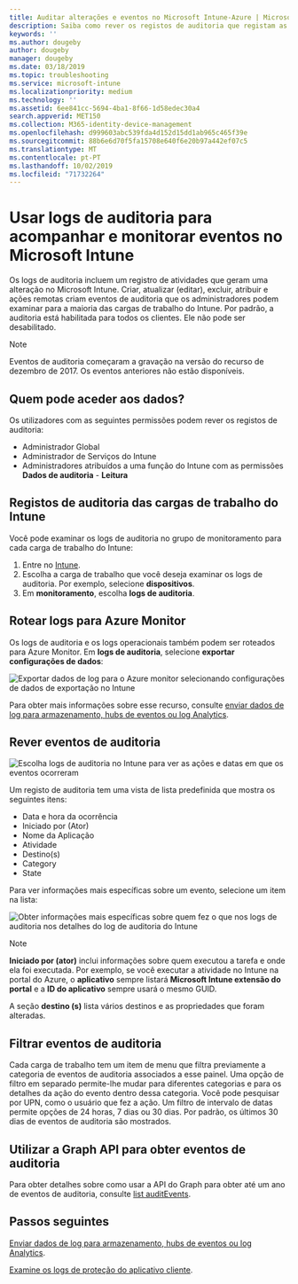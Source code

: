 ```yaml
---
title: Auditar alterações e eventos no Microsoft Intune-Azure | Microsoft Docs
description: Saiba como rever os registos de auditoria que registam as atividades do Microsoft Intune.
keywords: ''
ms.author: dougeby
author: dougeby
manager: dougeby
ms.date: 03/18/2019
ms.topic: troubleshooting
ms.service: microsoft-intune
ms.localizationpriority: medium
ms.technology: ''
ms.assetid: 6ee841cc-5694-4ba1-8f66-1d58edec30a4
search.appverid: MET150
ms.collection: M365-identity-device-management
ms.openlocfilehash: d999603abc539fda4d152d15dd1ab965c465f39e
ms.sourcegitcommit: 88b6e6d70f5fa15708e640f6e20b97a442ef07c5
ms.translationtype: MT
ms.contentlocale: pt-PT
ms.lasthandoff: 10/02/2019
ms.locfileid: "71732264"
---
```

# <a name="use-audit-logs-to-track-and-monitor-events-in-microsoft-intune"></a>Usar logs de auditoria para acompanhar e monitorar eventos no Microsoft Intune

Os logs de auditoria incluem um registro de atividades que geram uma alteração no Microsoft Intune. Criar, atualizar (editar), excluir, atribuir e ações remotas criam eventos de auditoria que os administradores podem examinar para a maioria das cargas de trabalho do Intune. Por padrão, a auditoria está habilitada para todos os clientes. Ele não pode ser desabilitado.

> [!NOTE]
> Eventos de auditoria começaram a gravação na versão do recurso de dezembro de 2017. Os eventos anteriores não estão disponíveis.

## <a name="who-can-access-the-data"></a>Quem pode aceder aos dados?

Os utilizadores com as seguintes permissões podem rever os registos de auditoria:

- Administrador Global
- Administrador de Serviços do Intune
- Administradores atribuídos a uma função do Intune com as permissões **Dados de auditoria** - **Leitura**

## <a name="audit-logs-for-intune-workloads"></a>Registos de auditoria das cargas de trabalho do Intune

Você pode examinar os logs de auditoria no grupo de monitoramento para cada carga de trabalho do Intune:

1. Entre no [Intune](https://go.microsoft.com/fwlink/?linkid=2090973).
2. Escolha a carga de trabalho que você deseja examinar os logs de auditoria. Por exemplo, selecione **dispositivos**.
3. Em **monitoramento**, escolha **logs de auditoria**.

## <a name="route-logs-to-azure-monitor"></a>Rotear logs para Azure Monitor

Os logs de auditoria e os logs operacionais também podem ser roteados para Azure Monitor. Em **logs de auditoria**, selecione **exportar configurações de dados**:

![Exportar dados de log para o Azure monitor selecionando configurações de dados de exportação no Intune](./media/monitor-audit-logs/audit-logs-export-data-settings.png)

Para obter mais informações sobre esse recurso, consulte [enviar dados de log para armazenamento, hubs de eventos ou log Analytics](review-logs-using-azure-monitor.md).

## <a name="review-audit-events"></a>Rever eventos de auditoria

![Escolha logs de auditoria no Intune para ver as ações e datas em que os eventos ocorreram](./media/monitor-audit-logs/monitor-audit-logs.png "nos logs de auditoria")

Um registo de auditoria tem uma vista de lista predefinida que mostra os seguintes itens:

- Data e hora da ocorrência
- Iniciado por (Ator)
- Nome da Aplicação
- Atividade
- Destino(s)
- Category
- State

Para ver informações mais específicas sobre um evento, selecione um item na lista:

![Obter informações mais específicas sobre quem fez o que nos logs de auditoria nos detalhes do log de auditoria do Intune](./media/monitor-audit-logs/monitor-audit-log-detail.png "")

> [!NOTE]
> **Iniciado por (ator)** inclui informações sobre quem executou a tarefa e onde ela foi executada. Por exemplo, se você executar a atividade no Intune na portal do Azure, o **aplicativo** sempre listará **Microsoft Intune extensão do portal** e a **ID do aplicativo** sempre usará o mesmo GUID.
> 
> A seção **destino (s)** lista vários destinos e as propriedades que foram alteradas.  

## <a name="filter-audit-events"></a>Filtrar eventos de auditoria

Cada carga de trabalho tem um item de menu que filtra previamente a categoria de eventos de auditoria associados a esse painel. Uma opção de filtro em separado permite-lhe mudar para diferentes categorias e para os detalhes da ação do evento dentro dessa categoria. Você pode pesquisar por UPN, como o usuário que fez a ação. Um filtro de intervalo de datas permite opções de 24 horas, 7 dias ou 30 dias. Por padrão, os últimos 30 dias de eventos de auditoria são mostrados.

## <a name="use-graph-api-to-retrieve-audit-events"></a>Utilizar a Graph API para obter eventos de auditoria

Para obter detalhes sobre como usar a API do Graph para obter até um ano de eventos de auditoria, consulte [list auditEvents](https://docs.microsoft.com/graph/api/intune-auditing-auditevent-list?view=graph-rest-1.0).

## <a name="next-steps"></a>Passos seguintes

[Enviar dados de log para armazenamento, hubs de eventos ou log Analytics](review-logs-using-azure-monitor.md).

[Examine os logs de proteção do aplicativo cliente](../apps/app-protection-policy-settings-log.md).
